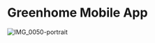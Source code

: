 # Greenhome Mobile App
![IMG_0050-portrait](https://github.com/Haythem97/GreenHome-Mobile-App/assets/61424960/9b741b2f-9638-4477-8793-60a91b312f25)
